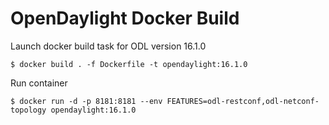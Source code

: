 # OpenDaylight Docker Build

Launch docker build task for ODL version 16.1.0

```
$ docker build . -f Dockerfile -t opendaylight:16.1.0
```

Run container

```
$ docker run -d -p 8181:8181 --env FEATURES=odl-restconf,odl-netconf-topology opendaylight:16.1.0
```
